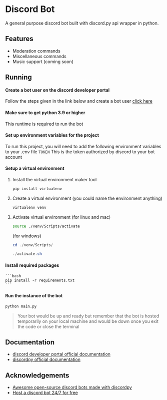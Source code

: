 # Discord Bot
A general purpose discord bot built with discord.py api wrapper in python.

## Features
* Moderation commands
* Miscellaneous commands 
* Music support (coming soon)

## Running
#### Create a bot user on the discord developer portal
Follow the steps given in the link below and create a bot user
[click here](https://discordpy.readthedocs.io/en/stable/discord.html)

#### Make sure to get python 3.9 or higher
This runtime is required to run the bot

#### Set up environment variables for the project
To run this project, you will need to add the following environment variables to your .env file
`TOKEN`
This is the token authorized by discord to your bot account

#### Setup a virtual environment
1. Install the virtual environment maker tool
    ```bash
    pip install virtualenv
    ```

2. Create a virtual environment (you could name the environment anything)
    ```bash
    virtualenv venv
    ```

3. Activate virtual environment 
    (for linux and mac)
    ```bash
    source ./venv/Scripts/activate
    ```
    (for windows)
    ```powershell
    cd ./venv/Scripts/
    ```
    ```powershell
    ./activate.sh
    ```

#### Install required packages
    ```bash
    pip install -r requirements.txt
    ```
#### Run the instance of the bot
```bash
python main.py
```

> Your bot would be up and ready but remember that the bot is hosted temporarily on your local machine and would be down once you exit the code or close the terminal

## Documentation
- [discord developer portal official documentation](https://discord.com/developers/docs/intro)
- [discordpy official documentation](https://discordpy.readthedocs.io/en/stable/)

## Acknowledgements
 - [Awesome open-source discord bots made with discordpy](https://opensourcelibs.com/libs/discord-py)
 - [Host a discord bot 24/7 for free](https://medium.com/analytics-vidhya/how-to-host-a-discord-py-bot-on-heroku-and-github-d54a4d62a99e)